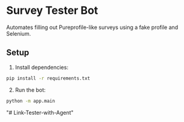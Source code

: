 # Survey Tester Bot

Automates filling out Pureprofile-like surveys using a fake profile and Selenium.

## Setup

1. Install dependencies:

```bash
pip install -r requirements.txt
```

2. Run the bot:

```bash
python -m app.main
```
"# Link-Tester-with-Agent" 
